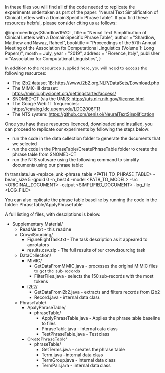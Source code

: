 In these files you will find all of the code needed to replicate the experiments undertaken as part of the paper: "Neural Text Simplification of Clinical Letters with a Domain Specific Phrase Table". If you find these resources helpful, please consider citing us as follows:

@inproceedings{Shardlow19ACL,
    title = "Neural Text Simplification of Clinical Letters with a Domain Specific Phrase Table",
    author = "Shardlow, Matthew  and
              Nawaz, Raheel",
    booktitle = "Proceedings of the 57th Annual Meeting of the Association for Computational Linguistics (Volume 1: Long Papers)",
    month = July,
    year = "2019",
    address = "Florence, Italy",
    publisher = "Association for Computational Linguistics",
}


In addition to the resources supplied here, you will need to access the following resources:

 - The i2b2 dataset 1B: https://www.i2b2.org/NLP/DataSets/Download.php
 - The MIMIC-III dataset: https://mimic.physionet.org/gettingstarted/access/
 - SNOMED-CT (via the UMLS: https://uts.nlm.nih.gov//license.html
 - The Google Web 1T frequencies: https://catalog.ldc.upenn.edu/LDC2006T13
 - The NTS system: https://github.com/senisioi/NeuralTextSimplification

Once you have these resources licenced, downloaded and installed, you can proceed to replicate our experiments by following the steps below:

 - run the code in the data collection folder to generate the documents that we selected
 - run the code in the PhraseTable/CreatePhraseTable folder to create the phrase table from SNOMED-CT
 - run the NTS software using the following command to simplify documents using our phrase table:

th translate.lua -replace_unk -phrase_table <PATH_TO_PHRASE_TABLE> -beam_size 5 -gpuid 0 -n_best 4 -model <PATH_TO_MODEL> -src <ORIGINAL_DOCUMENT> -output <SIMPLIFIED_DOCUMENT> -log_file <LOG_FILE>

You can also replicate the phrase table baseline by running the code in the folder: PhraseTable/ApplyPhraseTable


A full listing of files, with descriptions is below:

- Supplementary Material/
  - ReadMe.txt - this readme
  - CrowdSourcing/
    - FigureEightTask.txt - The task description as it appeared to annotators
    - results.csv.zip - The full results of our crowdsourcing task
  - DataCollection/
    - MIMIC/
      - GetDataFromMIMIC.java - processes the original MIMIC files to get the sub-records
      - FilterFiles.java - selects the 150 sub-records with the most tokens
    - i2b2/
      - GetDataFromi2b2.java - extracts and filters records from i2b2
      - Record.java - internal data class
  - PhraseTable/
    - ApplyPhraseTable/
      - phraseTable/
        - ApplyPhraseTable.java - Applies the phrase table baseline to files
        - PhraseTable.java - internal data class
        - TestPhraseTable.java - Test class
    - CreatePhraseTable/
      - phraseTable/
        - GetTerms.java - creates the phrase table
        - Term.java - internal data class
        - TermGroup.java - internal data class
        - TermPair.java - internal data class
